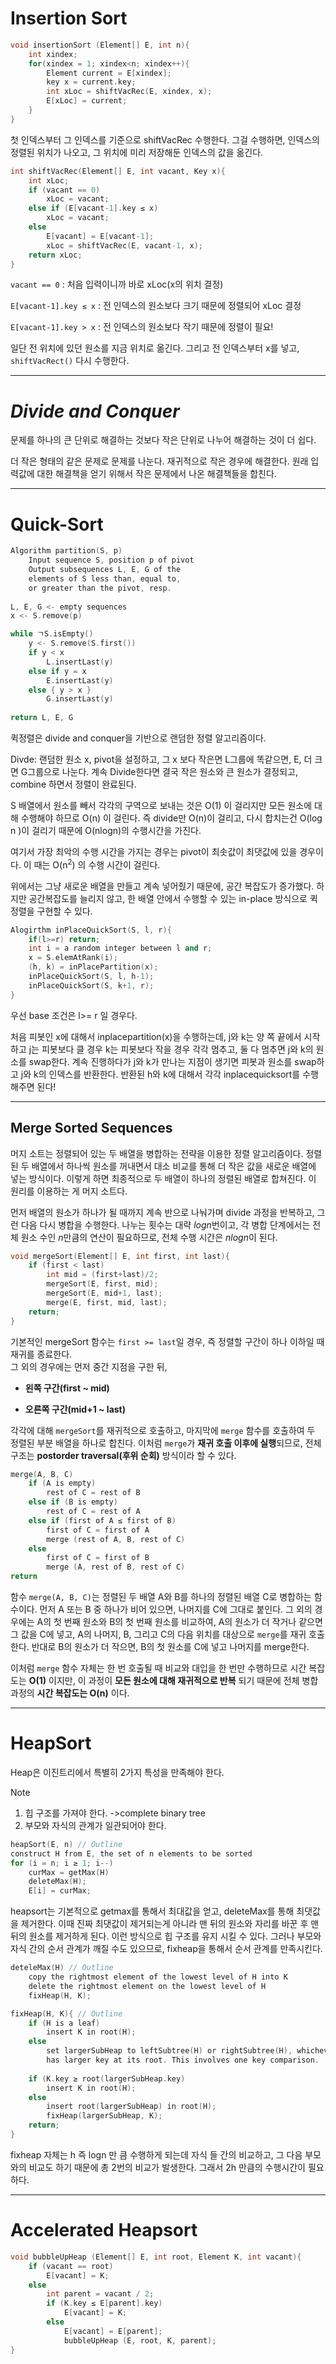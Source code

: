 
# **Insertion Sort**

```c
void insertionSort (Element[] E, int n){
	int xindex;
	for(xindex = 1; xindex<n; xindex++){
		Element current = E[xindex];
		key x = current.key;
		int xLoc = shiftVacRec(E, xindex, x);
		E[xLoc] = current;
	}
}
```

첫 인덱스부터 그 인덱스를 기준으로 shiftVacRec 수행한다. 그걸 수행하면, 인덱스의 정렬된 위치가 나오고, 그 위치에 미리 저장해둔 인덱스의 값을 옮긴다. 

```c
int shiftVacRec(Element[] E, int vacant, Key x){
	int xLoc;
	if (vacant == 0)
		xLoc = vacant;
	else if (E[vacant-1].key ≤ x)
		xLoc = vacant;
	else
		E[vacant] = E[vacant-1];
		xLoc = shiftVacRec(E, vacant-1, x);
	return xLoc;
}
```

`vacant == 0` : 처음 입력이니까 바로 xLoc(x의 위치 결정)

`E[vacant-1].key ≤ x` : 전 인덱스의 원소보다 크기 때문에 정렬되어 xLoc 결정

`E[vacant-1].key > x` : 전 인덱스의 원소보다 작기 때문에 정렬이 필요!

일단 전 위치에 있던 원소를 지금 위치로 옮긴다. 
그리고 전 인덱스부터 x를 넣고, `shiftVacRect()` 다시 수행한다. 

---
# *Divide and Conquer*

문제를 하나의 큰 단위로 해결하는 것보다 작은 단위로 나누어  해결하는 것이 더 쉽다. 

더 작은 형태의 같은 문제로 문제를 나눈다.
재귀적으로 작은 경우에 해결한다. 
원래 입력값에 대한 해결책을 얻기 위해서 작은 문제에서 나온 해결책들을 합친다. 

---
# **Quick-Sort**

```c
Algorithm partition(S, p)
	Input sequence S, position p of pivot
	Output subsequences L, E, G of the
	elements of S less than, equal to,
	or greater than the pivot, resp.
	
L, E, G <- empty sequences
x <- S.remove(p)

while ㄱS.isEmpty()
	y <- S.remove(S.first())
	if y < x
		L.insertLast(y)
	else if y = x
		E.insertLast(y)
	else { y > x }
		G.insertLast(y)
		
return L, E, G
```

퀵정렬은 divide and conquer을 기반으로 랜덤한 정렬 알고리즘이다.

Divde: 랜덤한 원소 x, pivot을 설정하고, 그 x 보다 작은면 L그룹에 똑같으면, E, 더 크면 G그룹으로 나눈다.
계속 Divide한다면 결국 작은 원소와 큰 원소가 결정되고, combine 하면서 정렬이 완료된다. 

S 배열에서 원소를 빼서 각각의 구역으로 보내는 것은 O(1) 이 걸리지만 모든 원소에 대해 수행해야 하므로 O(n) 이 걸린다. 즉 divide만 O(n)이 걸리고, 다시 합치는건 O(log n )이 걸리기 때문에 O(nlogn)의 수행시간을 가진다. 

여기서 가장 최악의 수행 시간을 가지는 경우는 pivot이 최솟값이 최댓값에 있을 경우이다. 이 때는 O(n<sup>2</sup>)
의 수행 시간이 걸린다.

위에서는 그냥 새로운 배열을 만들고 계속 넣어줬기 때문에, 공간 복잡도가 증가했다. 하지만 공간복잡도를 늘리지 않고, 한 배열 안에서 수행할 수 있는 in-place 방식으로 퀵정렬을 구현할 수 있다. 

```c++
Alogirthm inPlaceQuickSort(S, l, r){
	if(l>=r) return;
	int i = a random integer between l and r;
	x = S.elemAtRank(i);
	(h, k) = inPlacePartition(x);
	inPlaceQuickSort(S, l, h-1);
	inPlaceQuickSort(S, k+1, r);
}
```

우선 base 조건은 l>= r 일 경우다.

처음 피봇인 x에 대해서 inplacepartition(x)을 수행하는데, 
j와 k는 양 쪽 끝에서 시작하고 j는 피봇보다 클 경우 k는 피봇보다 작을 경우 각각 멈추고, 둘 다 멈추면 j와 k의 원소를 swap한다. 계속 진행하다가 j와 k가 만나는 지점이 생기면  피봇과 원소를 swap하고  j와 k의 인덱스를 반환한다. 반환된 h와 k에 대해서 각각 inplacequicksort를 수행해주면 된다!

---
## **Merge Sorted Sequences**

머지 소트는 정렬되어 있는 두 배열을 병합하는 전략을 이용한 정렬 알고리즘이다. 정렬된 두 배열에서 하나씩 원소를 꺼내면서 대소 비교를 통해 더 작은 값을 새로운 배열에 넣는 방식이다. 이렇게 하면 최종적으로 두 배열이 하나의 정렬된 배열로 합쳐진다. 이 원리를 이용하는 게 머지 소트다.

먼저 배열의 원소가 하나가 될 때까지 계속 반으로 나눠가며 divide 과정을 반복하고, 그런 다음 다시 병합을 수행한다. 나누는 횟수는 대략 $logn$번이고, 각 병합 단계에서는 전체 원소 수인 $n$만큼의 연산이 필요하므로, 전체 수행 시간은 $nlogn$이 된다.

```c
void mergeSort(Element[] E, int first, int last){
	if (first < last)
		int mid = (first+last)/2;
		mergeSort(E, first, mid);
		mergeSort(E, mid+1, last);
		merge(E, first, mid, last);
	return;
}
```

기본적인 mergeSort 함수는 `first >= last`일 경우, 즉 정렬할 구간이 하나 이하일 때 재귀를 종료한다.  
그 외의 경우에는 먼저 중간 지점을 구한 뒤,

- **왼쪽 구간(first ~ mid)**
    
- **오른쪽 구간(mid+1 ~ last)**

각각에 대해 `mergeSort`를 재귀적으로 호출하고,  마지막에 `merge` 함수를 호출하여 두 정렬된 부분 배열을 하나로 합친다. 이처럼 `merge`가 **재귀 호출 이후에 실행**되므로,  전체 구조는 **postorder traversal(후위 순회)** 방식이라 할 수 있다.
 
```c
merge(A, B, C)
	if (A is empty)
		rest of C = rest of B
	else if (B is empty)
		rest of C = rest of A
	else if (first of A ≤ first of B)
		first of C = first of A
		merge (rest of A, B, rest of C)
	else
		first of C = first of B
		merge (A, rest of B, rest of C)
return
```

함수 `merge(A, B, C)`는 정렬된 두 배열 A와 B를 하나의 정렬된 배열 C로 병합하는 함수이다.  먼저 A 또는 B 중 하나가 비어 있으면, 나머지를 C에 그대로 붙인다.  그 외의 경우에는 A의 첫 번째 원소와 B의 첫 번째 원소를 비교하여,  A의 원소가 더 작거나 같으면 그 값을 C에 넣고,  A의 나머지, B, 그리고 C의 다음 위치를 대상으로 `merge`를 재귀 호출한다.  반대로 B의 원소가 더 작으면, B의 첫 원소를 C에 넣고 나머지를 merge한다.

이처럼 `merge` 함수 자체는 한 번 호출될 때 비교와 대입을 한 번만 수행하므로 시간 복잡도는 **O(1)** 이지만,  이 과정이 **모든 원소에 대해 재귀적으로 반복** 되기 때문에  전체 병합 과정의 **시간 복잡도는 O(n)** 이다.


---
# **HeapSort**

Heap은 이진트리에서 특별히 2가지 특성을 만족해야 한다.

> [!note]
> 1. 힙 구조를 가져야 한다. ->complete binary tree
> 2. 부모와 자식의 관계가 일관되어야 한다.


```c
heapSort(E, n) // Outline
construct H from E, the set of n elements to be sorted
for (i = n; i ≥ 1; i--)
	curMax = getMax(H)
	deleteMax(H);
	E[i] = curMax;
```

heapsort는 기본적으로 getmax를 통해서 최대값을 얻고, deleteMax를 통해 최댓값을 제거한다. 이때 진짜 최댓값이 제거되는게 아니라 맨 뒤의 원소와 자리를 바꾼 후 맨 뒤의 원소를 제거하게 된다. 이런 방식으로 힙 구조를 유지 시킬 수 있다. 그러나 부모와 자식 간의 순서 관계가 깨질 수도 있으므로, fixheap을 통해서 순서 관계를 만족시킨다.

```c
deteleMax(H) // Outline
	copy the rightmost element of the lowest level of H into K
	delete the rightmost element on the lowest level of H
	fixHeap(H, K);
```

```c
fixHeap(H, K){ // Outline
	if (H is a leaf)
		insert K in root(H);
	else
		set largerSubHeap to leftSubtree(H) or rightSubtree(H), whichever 
		has larger key at its root. This involves one key comparison. 
	
	if (K.key ≥ root(largerSubHeap.key)
		insert K in root(H);
	else
		insert root(largerSubHeap) in root(H);
		fixHeap(largerSubHeap, K);
	return;
}
```

fixheap 자체는 h 즉 logn 만 큼 수행하게 되는데 자식 들 간의 비교하고, 그 다음 부모와의 비교도 하기 때문에 총 2번의 비교가 발생한다. 그래서 2h 만큼의 수행시간이 필요하다. 



---
# **Accelerated Heapsort**

```c
void bubbleUpHeap (Element[] E, int root, Element K, int vacant){
	if (vacant == root)
		E[vacant] = K;
	else
		int parent = vacant / 2;
		if (K.key ≤ E[parent].key)
			E[vacant] = K;
		else
			E[vacant] = E[parent];
			bubbleUpHeap (E, root, K, parent);
}
```
